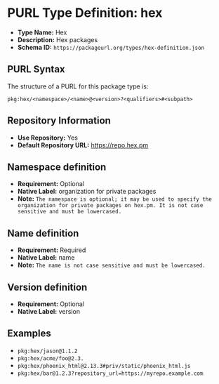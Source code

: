 <!--  NOTE: Auto-generated from the JSON PURL type definition.
Do not manually edit this file. Edit the JSON type definition instead. -->

# PURL Type Definition: hex

- **Type Name:** Hex
- **Description:** Hex packages
- **Schema ID:** `https://packageurl.org/types/hex-definition.json`

## PURL Syntax

The structure of a PURL for this package type is:

    pkg:hex/<namespace>/<name>@<version>?<qualifiers>#<subpath>

## Repository Information

- **Use Repository:** Yes
- **Default Repository URL:** https://repo.hex.pm

## Namespace definition

- **Requirement:** Optional
- **Native Label:** organization for private packages
- **Note:** `The namespace is optional; it may be used to specify the organization for private packages on hex.pm. It is not case sensitive and must be lowercased.`

## Name definition

- **Requirement:** Required
- **Native Label:** name
- **Note:** `The name is not case sensitive and must be lowercased.`

## Version definition

- **Requirement:** Optional
- **Native Label:** version

## Examples

- `pkg:hex/jason@1.1.2`
- `pkg:hex/acme/foo@2.3.`
- `pkg:hex/phoenix_html@2.13.3#priv/static/phoenix_html.js`
- `pkg:hex/bar@1.2.3?repository_url=https://myrepo.example.com`
